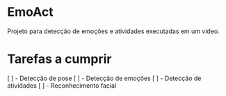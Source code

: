 # EmoAct

Projeto para detecção de emoções e atividades executadas em um vídeo.


# Tarefas a cumprir

[ ] - Detecção de pose
[ ] - Detecção de emoções
[ ] - Detecção de atividades
[ ] - Reconhecimento facial
